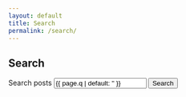 ```yaml
---
layout: default
title: Search
permalink: /search/
---
```


<section class="container" aria-labelledby="search-heading">
  <h2 id="search-heading">Search</h2>

  <form action="{{ '/search/' | relative_url }}" method="get" role="search" class="search-form">
    <label class="sr-only" for="q">Search posts</label>
    <input id="q" name="q" type="search" placeholder="Search diabetes, thyroid, fever…" value="{{ page.q | default: '' }}" class="input">
    <button class="btn btn--primary" type="submit">Search</button>
  </form>

  <div id="search-status" aria-live="polite" style="color:var(--muted)"></div>
  <ul id="results" class="post-list" aria-label="Search results"></ul>
</section>

<!-- Dependencies -->
<script src="{{ '/assets/js/lunr.min.js' | relative_url }}" defer></script>
<script src="{{ '/assets/js/search.js' | relative_url }}" defer></script>
